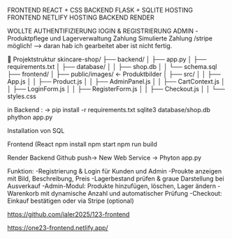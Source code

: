 FRONTEND   REACT + CSS
BACKEND    FLASK + SQLITE
HOSTING FRONTEND NETLIFY
HOSTING BACKEND RENDER

WOLLTE AUTHENTIFIZIERUNG lOGIN & REGISTRIERUNG
ADMIN -Produktpflege und Lagerverwaltung Zahlung Simulierte Zahlung /stripe möglich! --> daran hab ich gearbeitet aber ist nicht fertig.

🧱 Projektstruktur
skincare-shop/
├── backend/
│   ├── app.py
│   ├── requirements.txt
│   ├── database/
│   │   ├── shop.db
│   │   └── schema.sql
├── frontend/
│   ├── public/images/        ← Produktbilder
│   ├── src/
│   │   ├── App.js
│   │   ├── Product.js
│   │   ├── AdminPanel.js
│   │   ├── CartContext.js
│   │   ├── LoginForm.js
│   │   ├── RegisterForm.js
│   │   ├── Checkout.js
│   │   └── styles.css

in Backend :
-> pip install -r requirements.txt
sqlite3 database/shop.db
phython app.py

Installation von SQL

Frontend (React 
npm install 
npm start
npm run build

Render Backend Github push-> New Web Service -> Phyton app.py

Funktion:
-Registrierung & Login für Kunden und Admin
-Proukte anzeigen mit Bild, Beschreibung, Preis
-Lagerbestand prüfen & graue Darstellung bei Ausverkauf
-Admin-Modul: Produkte hinzufügen, löschen, Lager ändern
-Warenkorb mit dynamische Anzahl und automatischer Prüfung
-Checkout: Einkauf bestätigen oder via Stripe (optional)

https://github.com/ialer2025/123-frontend

https://one23-frontend.netlify.app/


